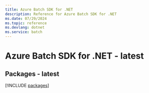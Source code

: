 ```yaml
---
title: Azure Batch SDK for .NET
description: Reference for Azure Batch SDK for .NET
ms.date: 07/29/2024
ms.topic: reference
ms.devlang: dotnet
ms.service: batch
---
```

# Azure Batch SDK for .NET - latest
## Packages - latest
[!INCLUDE [packages](batch-index.md)]